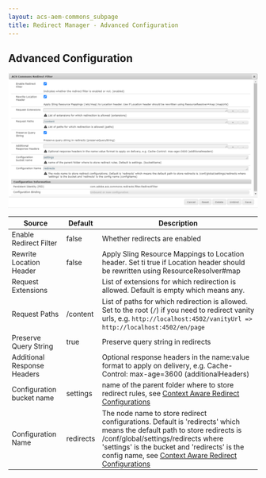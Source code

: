 ```yaml
---
layout: acs-aem-commons_subpage
title: Redirect Manager - Advanced Configuration
---
```


## Advanced Configuration

![advanced configuration](images/osgi.png)

| Source        | Default | Description |
| ------------- |-------------|-------------|
| Enable Redirect Filter | false | Whether redirects are enabled |
| Rewrite Location Header | false | Apply Sling Resource Mappings to Location header. Set ti true if Location header should be rewritten using ResourceResolver#map |
| Request Extensions |  | List of extensions for which redirection is allowed. Default is empty which means any.  |
| Request Paths | /content | List of paths for which redirection is allowed. Set to the root (`/`) if you need to redirect vanity urls, e.g. `http://localhost:4502/vanityUrl => http://localhost:4502/en/page`  |
| Preserve Query String | true | Preserve query string in redirects  |
| Additional Response Headers|  | Optional response headers in the name:value format to apply on delivery, e.g. Cache-Control: max-age=3600 (additionalHeaders)  |
| Configuration bucket name | settings | name of the parent folder where to store redirect rules, see [Context Aware Redirect Configurations](./caconfig.md)  |
| Configuration Name | redirects |The node name to store redirect configurations. Default is 'redirects' which means the default path to store redirects is /conf/global/settings/redirects where 'settings' is the bucket and 'redirects' is the config name, see [Context Aware Redirect Configurations](./caconfig.md)  |
